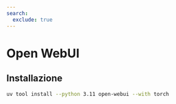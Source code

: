 ```yaml
---
search:
  exclude: true
---
```


# Open WebUI

## Installazione

```bash
uv tool install --python 3.11 open-webui --with torch
```
